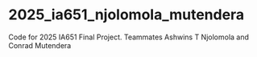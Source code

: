 # 2025_ia651_njolomola_mutendera
Code for 2025 IA651 Final Project. Teammates Ashwins T Njolomola and Conrad Mutendera
